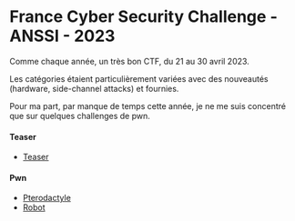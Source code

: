 # France Cyber Security Challenge - ANSSI - 2023

Comme chaque année, un très bon CTF, du 21 au 30 avril 2023.

Les catégories étaient particulièrement variées avec des nouveautés (hardware, side-channel attacks) et fournies.

Pour ma part, par manque de temps cette année, je ne me suis concentré que sur quelques challenges de pwn.

#### Teaser

- [Teaser](teaser/teaser)


#### Pwn

- [Pterodactyle](pwn/pterodactyle)
- [Robot](pwn/robot)
